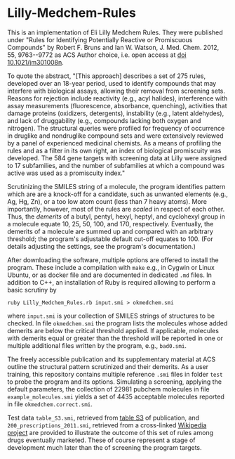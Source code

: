 Lilly-Medchem-Rules
===================

This is an implementation of Eli Lilly Medchem Rules.  They were
published under "Rules for Identifying Potentially Reactive or
Promiscuous Compounds" by Robert F. Bruns and Ian W. Watson,
J. Med. Chem. 2012, 55, 9763--9772 as ACS Author choice, i.e. open
access at [doi 10.1021/jm301008n](https://doi.org/10.1021/jm301008n).


To quote the abstract, "[This approach] describes a set of 275 rules,
developed over an 18-year period, used to identify compounds that may
interfere with biological assays, allowing their removal from
screening sets. Reasons for rejection include reactivity (e.g., acyl
halides), interference with assay measurements (fluorescence,
absorbance, quenching), activities that damage proteins (oxidizers,
detergents), instability (e.g., latent aldehydes), and lack of
druggability (e.g., compounds lacking both oxygen and nitrogen). The
structural queries were profiled for frequency of occurrence in
druglike and nondruglike compound sets and were extensively reviewed
by a panel of experienced medicinal chemists. As a means of profiling
the rules and as a filter in its own right, an index of biological
promiscuity was developed. The 584 gene targets with screening data at
Lilly were assigned to 17 subfamilies, and the number of subfamilies
at which a compound was active was used as a promiscuity index."

Scrutinizing the SMILES string of a molecule, the program identifies
pattern which are are a knock-off for a candidate, such as unwanted
elements (e.g., Ag, Hg, Zn), or a too low atom count (less than 7 heavy
atoms).  More importantly, however, most of the rules are _scaled_
in respect of each other.  Thus, the _demerits_ of a butyl, pentyl,
hexyl, heptyl, and cyclohexyl group in a molecule equate 10, 25, 50,
100, and 170, respectively.  Eventually, the demerits of a molecule
are summed up and compared with an arbitrary threshold; the program's
adjustable default cut-off equates to 100.  (For details adjusting the
settings, see the program's documentation.)

After downloading the software, multiple options are offered to
install the program.  These include a compilation with `make` e.g.,
in Cygwin or Linux Ubuntu, or as docker file and are documented in
dedicated `.md` files.  In addition to C++, an installation of Ruby
is required allowing to perform a basic scrutiny by

`ruby Lilly_Medchem_Rules.rb input.smi > okmedchem.smi`

where `input.smi` is your collection of SMILES strings of structures
to be checked.  In file `okmedchem.smi` the program lists the molecules
whose added demerits are below the critical threshold applied.  If
applicable, molecules with demerits equal or greater than the threshold
will be reported in one or multiple additional files written by the
program, e.g., `bad0.smi`.

The freely accessible publication and its supplementary material at ACS
outline the structural pattern scrutinized and their demerits.  As a
user training, this repository contains multiple reference `.smi` files
in folder `test` to probe the program and its options.  Simulating a
screening, applying the default parameters, the collection of 22981
pubchem molecules in file `example_molecules.smi` yields a set of 4435
acceptable molecules reported in file `okmedchem.correct.smi`.

Test data `table_S3.smi`, retrieved from [table S3](https://pubs.acs.org/doi/suppl/10.1021/jm301008n/suppl_file/jm301008n_si_001.pdf)
of publication, and `200_prescriptions_2011.smi`, retrieved from a
cross-linked [Wikipedia project](https://en.wikipedia.org/wiki/Wikipedia:WikiProject_Pharmacology/Top_200_US_Prescriptions_2011)
are provided to illustrate the outcome of this set of rules among drugs
eventually marketed.  These of course represent a stage of development
much later than the of screening the program targets.
